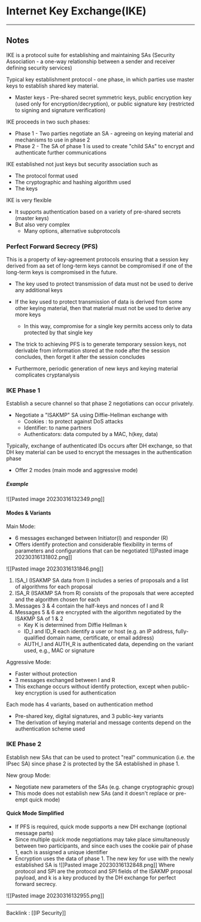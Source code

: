 # Internet Key Exchange(IKE)
---
## Notes
IKE is a protocol suite for establishing and maintaining SAs (Security Association - a one-way relationship between a sender and receiver defining security services)

Typical key establishment protocol - one phase, in which parties use master keys to establish shared key material.
- Master keys - Pre-shared secret symmetric keys, public encryption key (used only for encryption/decryption), or public signature key (restricted to signing and signature verification)

IKE proceeds in two such phases:
- Phase 1 - Two parties negotiate an SA - agreeing on keying material and mechanisms to use in phase 2
- Phase 2 - The SA of phase 1 is used to create "child SAs" to encrypt and authenticate further communications

IKE established not just keys but security association such as
- The protocol format used 
- The cryptographic and hashing algorithm used
- The keys

IKE is very flexible
- It supports authentication based on a variety of pre-shared secrets (master keys)
- But also very complex
	- Many options, alternative subprotocols

### Perfect Forward Secrecy (PFS)
This is a property of key-agreement protocols ensuring that a session key derived from aa set of long-term keys cannot be compromised if one of the long-term keys is compromised in the future.
- The key used to protect transmission of data must not be used to derive any additional keys
- If the key used to protect transmission of data is derived from some other keying material, then that material must not be used to derive any more keys
	- In this way, compromise for a single key permits access only to data protected by that single key

- The trick to achieving PFS is to generate temporary session keys, not derivable from information stored at the node after the session concludes, then forget it after the session concludes
- Furthermore, periodic generation of new keys and keying material complicates cryptanalysis

### IKE Phase 1
Establish a secure channel so that phase 2 negotiations can occur privately.

- Negotiate a "ISAKMP" SA using Diffie-Hellman exchange with 
	- Cookies : to protect against DoS attacks
	- Identifier: to name partners
	- Authenticators: data computed by a MAC, h(key, data)

Typically, exchange of authenticated IDs occurs after DH exchange, so that DH key material can be used to encrypt the messages in the authentication phase
- Offer 2 modes (main mode and aggressive mode)

##### Example 
![[Pasted image 20230316132349.png]]

#### Modes & Variants
Main Mode:
- 6 messages exchanged between Initiator(I) and responder (R)
- Offers identify protection and considerable flexibility in terms of parameters and configurations that can be negotiated 
![[Pasted image 20230316131802.png]]

![[Pasted image 20230316131846.png]]


1. ISA_I (ISAKMP SA data from I) includes a series of proposals and a list of algorithms for each proposal
2. ISA_R (ISAKMP SA from R) consists of the proposals that were accepted and the algorithm chosen for each
3. Messages 3  & 4 contain the half-keys and nonces of I and R
4. Messages 5 & 6 are encrypted with the algorithm negotiated by the ISAKMP SA of 1 & 2
	- Key K is determined from Diffie Hellman k
	- ID_I and ID_R each identify a user or host (e.g. an IP address, fully-qualified domain name, certificate, or email address)
	- AUTH_I and AUTH_R is authenticated data, depending on the variant used, e.g., MAC or signature

Aggressive Mode:
- Faster without protection
- 3 messages exchanged between I and R
- This exchange occurs without identify protection, except when public-key encryption is used for authentication

Each mode has 4 variants, based on authentication method
- Pre-shared key, digital signatures, and 3 public-key variants
- The derivation of keying material and message contents depend on the authentication scheme used

### IKE Phase 2 
Establish new SAs that can be used to protect "real" communication (i.e. the IPsec SA) since phase 2 is protected by the SA established in phase 1.

New group Mode:
- Negotiate new parameters of the SAs (e.g. change cryptographic group)
- This mode does not establish new SAs (and it doesn't replace or pre-empt quick mode)


#### Quick Mode Simplified
- If PFS is required, quick mode supports a new DH exchange (optional message parts)
- Since multiple quick mode negotiations may take place simultaneously between two participants, and since each uses the cookie pair of phase 1, each is assigned a unique identifier
- Encryption uses the data of phase 1. The new key for use with the newly established SA is ![[Pasted image 20230316132848.png]] Where protocol and SPI are the protocol and SPI fields of the ISAKMP proposal payload, and k is a key produced by the DH exchange for perfect forward secrecy.

![[Pasted image 20230316132955.png]]




---
Backlink : [[IP Security]]
